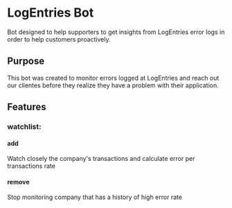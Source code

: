 # LogEntries Bot
Bot designed to help supporters to get insights from LogEntries error logs in order to help customers proactively.

## Purpose
This bot was created to monitor errors logged at LogEntries and reach out our clientes before they realize they have a problem with their application.

## Features
### watchlist:
#### add
Watch closely the company's transactions and calculate error per transactions rate
#### remove
Stop monitoring company that has a history of high error rate
